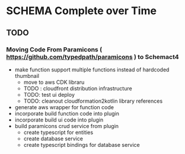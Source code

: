 # SCHEMA Complete over Time


## TODO
### Moving Code From Paramicons ( https://github.com/typedpath/paramicons ) to Schemact4 

- make function support multiple functions instead of hardcoded thumbnail
  - move to aws CDK libraru
  - TODO : cloudfront distribution infrastructure
  - TODO: test ui deploy
  - TODO: cleanout cloudformation2kotlin library references
- generate aws wrapper for function code
- incorporate build function code into plugin
- incorporate build ui code into plugin
- build paramicons crud service from plugin
  - create typescript for entities 
  - create database service
  - create typescript bindings for database service




